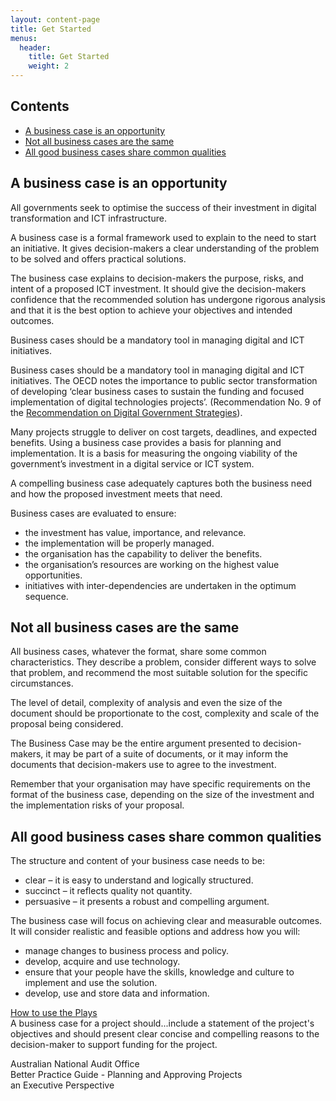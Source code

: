 ```yaml
---
layout: content-page
title: Get Started
menus:
  header:
    title: Get Started
    weight: 2
---
```

<nav class="au-inpage-nav-links" aria-label="in page navigation">
    <h2 class="au-inpage-nav-links__heading">Contents</h2>
    <ul class="au-link-list">
        <li><a href="#business-case-is-an-opportunity">A business case is an opportunity</a></li>
        <li><a href="#not-all-the-same">Not all business cases are the same</a></li>
        <li><a href="#common-qualities">All good business cases share common qualities</a></li>
    </ul>
</nav>
<h2 id="business-case-is-an-opportunity">A business case is an opportunity</h2>
<p>All governments seek to optimise the success of their investment in digital transformation and ICT infrastructure.</p>
<p>A business case is a formal framework used to explain to the need to start an initiative. It gives decision-makers a clear understanding of the problem to be solved and offers practical solutions.</p>
<p>The business case explains to decision-makers the purpose, risks, and intent of a proposed ICT investment. It should give the decision-makers confidence that the recommended solution has undergone rigorous analysis and that it is the best option to achieve your objectives and intended outcomes.</p>
<p>Business cases should be a mandatory tool in managing digital and ICT initiatives.</p>
<p>Business cases should be a mandatory tool in managing digital and ICT initiatives.
The OECD notes the importance to public sector transformation of developing ‘clear business cases to sustain the funding and focused implementation of digital technologies projects’. (Recommendation No. 9 of the <a href="http://www.oecd.org/gov/digital-government/recommendation-on-digital-government-strategies.htm">Recommendation on Digital Government Strategies</a>).
</p>
<p>Many projects struggle to deliver on cost targets, deadlines, and expected benefits. Using a business case provides a basis for planning and implementation. It is a basis for measuring the ongoing viability of the government&rsquo;s investment in a digital service or ICT system.</p>
<p>A compelling business case adequately captures both the business need and how the proposed investment meets that need.</p>
<p>Business cases are evaluated to ensure:</p>
<ul>
    <li>the investment has value, importance, and relevance.</li>
    <li>the implementation will be properly managed.</li>
    <li>the organisation has the capability to deliver the benefits.</li>
    <li>the organisation&rsquo;s resources are working on the highest value opportunities.</li>
    <li>initiatives with inter-dependencies are undertaken in the optimum sequence.</li>
</ul>
<h2 id="not-all-the-same">Not all business cases are the same</h2>
<p>All business cases, whatever the format, share some common characteristics. They describe a problem, consider different ways to solve that problem, and recommend the most suitable solution for the specific circumstances.</p>
<p>The level of detail, complexity of analysis and even the size of the document should be proportionate to the cost, complexity and scale of the proposal being considered.</p>
<p>The Business Case may be the entire argument presented to decision-makers, it may be part of a suite of documents, or it may inform the documents that decision-makers use to agree to the investment.</p>
<p>Remember that your organisation may have specific requirements on the format of the business case, depending on the size of the investment and the implementation risks of your proposal.</p>
<h2 id="common-qualities">All good business cases share common qualities</h2>
<p>The structure and content of your business case needs to be:</p>
<ul>
    <li>clear &ndash; it is easy to understand and logically structured.</li>
    <li>succinct &ndash; it reflects quality not quantity.</li>
    <li>persuasive &ndash; it presents a robust and compelling argument.</li>
</ul>
<p>The business case will focus on achieving clear and measurable outcomes. It will consider realistic and feasible options and address how you will:</p>
<ul>
    <li>manage changes to business process and policy.</li>
    <li>develop, acquire and use technology.</li>
    <li>ensure that your people have the skills, knowledge and culture to implement and use the solution.</li>
    <li>develop, use and store data and information.</li>
</ul>
<div class="call-out-margin">
    <a class="au-btn au-btn--primary au-btn--large" href="/plays-introduction">How to use the Plays</a>
</div>
<div class="row">
    <div class="col-xs-12 col-sm-8">
        <section class="au-callout quote call-out-margin">
            A business case for a project should...include a statement of the project's objectives and should present clear concise and compelling reasons to the decision-maker to support funding for the project.
            <p class="author">Australian National Audit Office <br />
                Better Practice Guide - Planning and Approving Projects <br />an Executive Perspective
            </p>
        </section>
    </div>
</div>